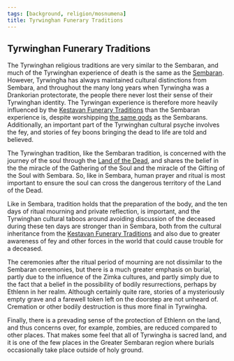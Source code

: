 ```yaml
---
tags: [background, religion/mosnumena]
title: Tyrwinghan Funerary Traditions
---
```

## Tyrwinghan Funerary Traditions

The Tyrwinghan religious traditions are very similar to the Sembaran, and much of the Tyrwinghan experience of death is the same as the [Sembaran](<./sembaran-funerary-traditions.md>). However, Tyrwingha has always maintained cultural distinctions from Sembara, and throughout the many long years when Tyrwingha was a Drankorian protectorate, the people there never lost their sense of their Tyrwinghan identity. The Tyrwingan experience is therefore more heavily influenced by the [Kestavan Funerary Traditions](<../northern-folk-religions/kestavan-funerary-traditions.md>) than the Sembaran experience is, despite worshipping [the same gods](<./mos-numena.md>) as the Sembarans. Additionally, an important part of the Tyrwinghan cultural psyche involves the fey, and stories of fey boons bringing the dead to life are told and believed. 

The Tyrwinghan tradition, like the Sembaran tradition, is concerned with the journey of the soul through the [Land of the Dead](<../../multiverse/spiritual-realms/proximate-realms/land-of-the-dead.md>), and shares the belief in the the miracle of the Gathering of the Soul and the miracle of the Gifting of the Soul with Sembara. So, like in Sembara, human prayer and ritual is most important to ensure the soul can cross the dangerous territory of the Land of the Dead. 

Like in Sembara, tradition holds that the preparation of the body, and the ten days of ritual mourning and private reflection, is important, and the Tyrwinghan cultural taboos around avoiding discussion of the deceased during these ten days are stronger than in Sembara, both from the cultural inheritance from the [Kestavan Funerary Traditions](<../northern-folk-religions/kestavan-funerary-traditions.md>) and also due to greater awareness of fey and other forces in the world that could cause trouble for a deceased. 

The ceremonies after the ritual period of mourning are not dissimilar to the Sembaran ceremonies, but there is a much greater emphasis on burial, partly due to the influence of the Zimka cultures, and partly simply due to the fact that a belief in the possibility of bodily resurrections, perhaps by Ethlenn in her realm. Although certainly quite rare, stories of a mysteriously empty grave and a farewell token left on the doorstep are not unheard of. Cremation or other bodily destruction is thus more final in Tyrwingha. 

Finally, there is a prevading sense of the protection of Ethlenn on the land, and thus concerns over, for example, zombies, are reduced compared to other places. That makes some feel that all of Tyrwingha is sacred land, and it is one of the few places in the Greater Sembaran region where burials occasionally take place outside of holy ground.

